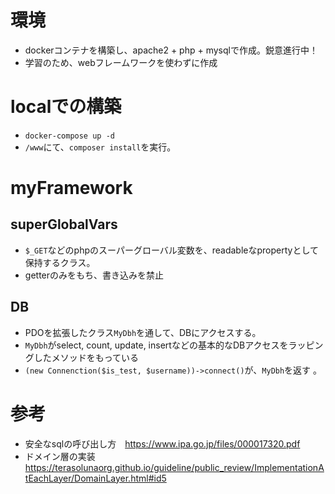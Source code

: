 # 環境
- dockerコンテナを構築し、apache2 + php + mysqlで作成。鋭意進行中！
- 学習のため、webフレームワークを使わずに作成

# localでの構築
- ```docker-compose up -d```
- ```/www```にて、```composer install```を実行。

# myFramework
## superGlobalVars
- ```$_GET```などのphpのスーパーグローバル変数を、readableなpropertyとして保持するクラス。
- getterのみをもち、書き込みを禁止

## DB
- PDOを拡張したクラス```MyDbh```を通して、DBにアクセスする。
- ```MyDbh```がselect, count, update, insertなどの基本的なDBアクセスをラッピングしたメソッドをもっている
- ```(new Connenction($is_test, $username))->connect()```が、```MyDbh```を返す 。

# 参考
- 安全なsqlの呼び出し方　https://www.ipa.go.jp/files/000017320.pdf
- ドメイン層の実装 https://terasolunaorg.github.io/guideline/public_review/ImplementationAtEachLayer/DomainLayer.html#id5


